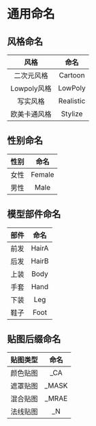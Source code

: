 # 通用命名

## 风格命名

|   **风格**   | **命名**  |
| :----------: | :-------: |
|  二次元风格  |  Cartoon  |
| Lowpoly风格  |  LowPoly  |
|   写实风格   | Realistic |
| 欧美卡通风格 |  Stylize  |

## 性别命名

| **性别** | **命名** |
| :------: | :------: |
|   女性   |  Female  |
|   男性   |   Male   |

## 模型部件命名

| **部件** | **命名** |
| :------: | :------: |
|   前发   |  HairA   |
|   后发   |  HairB   |
|   上装   |   Body   |
|   手套   |   Hand   |
|   下装   |   Leg    |
|   鞋子   |   Foot   |

## 贴图后缀命名

| **贴图类型** | **命名** |
| :----------: | :------: |
|   颜色贴图   |   _CA    |
|   遮罩贴图   |  _MASK   |
|   混合贴图   |  _MRAE   |
|   法线贴图   |    _N    |